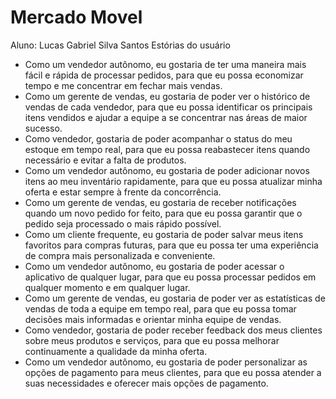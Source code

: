 # Mercado Movel

Aluno: Lucas Gabriel Silva Santos
Estórias do usuário
<ul>
 <li>Como um vendedor autônomo, eu gostaria de ter uma maneira mais fácil e rápida de processar pedidos, para que eu possa economizar tempo e me concentrar em fechar mais vendas.</li>
 <li>Como um gerente de vendas, eu gostaria de poder ver o histórico de vendas de cada vendedor, para que eu possa identificar os principais itens vendidos e ajudar a equipe a se concentrar nas áreas de maior sucesso.</li>
 <li>Como vendedor, gostaria de poder acompanhar o status do meu estoque em tempo real, para que eu possa reabastecer itens quando necessário e evitar a falta de produtos.</li>
 <li>Como um vendedor autônomo, eu gostaria de poder adicionar novos itens ao meu inventário rapidamente, para que eu possa atualizar minha oferta e estar sempre à frente da concorrência.</li>
 <li>Como um gerente de vendas, eu gostaria de receber notificações quando um novo pedido for feito, para que eu possa garantir que o pedido seja processado o mais rápido possível.</li>
 <li>Como um cliente frequente, eu gostaria de poder salvar meus itens favoritos para compras futuras, para que eu possa ter uma experiência de compra mais personalizada e conveniente.</li>
 <li>Como um vendedor autônomo, eu gostaria de poder acessar o aplicativo de qualquer lugar, para que eu possa processar pedidos em qualquer momento e em qualquer lugar.</li>
 <li>Como um gerente de vendas, eu gostaria de poder ver as estatísticas de vendas de toda a equipe em tempo real, para que eu possa tomar decisões mais informadas e orientar minha equipe de vendas.</li>
 <li>Como vendedor, gostaria de poder receber feedback dos meus clientes sobre meus produtos e serviços, para que eu possa melhorar continuamente a qualidade da minha oferta.</li>
 <li>Como um vendedor autônomo, eu gostaria de poder personalizar as opções de pagamento para meus clientes, para que eu possa atender a suas necessidades e oferecer mais opções de pagamento.</li>  
</ul>
